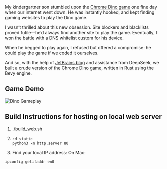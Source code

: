 My kindergartner son stumbled upon the [Chrome Dino game](https://en.wikipedia.org/wiki/Dinosaur_Game) one fine day when our internet went down. He was instantly hooked, and kept finding gaming websites to play the Dino game. 

I wasn’t thrilled about this new obsession. Site blockers and blacklists proved futile—he’d always find another site to play the game. Eventually, I won the battle with a DNS whitelist custom for his device.

When he begged to play again, I refused but offered a compromise: he could play the game if we coded it ourselves.

And so, with the help of [JetBrains blog](https://blog.jetbrains.com/rust/2025/02/04/first-steps-in-game-development-with-rust-and-bevy/) and assistance from DeepSeek, we built a crude version of the Chrome Dino game, written in Rust using the Bevy engine.
## Game Demo

![Dino Gameplay](dino-game-speed.gif)

## Build Instructions for hosting on local web server
1. ./build_web.sh
2. ```
   cd static
   python3 -m http.server 80
   ```
3. Find your local IP address:
On Mac:
```
ipconfig getifaddr en0
```